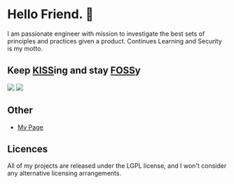 # Hello Friend. 🤖

I am passionate engineer with mission to investigate the best sets of principles and practices given a product. Continues Learning and Security is my motto. 

## Keep [KISS](https://en.wikipedia.org/wiki/KISS_principle)ing and stay [FOSS](https://en.wikipedia.org/wiki/Free_and_open-source_software)y

<img src="https://github-readme-stats.vercel.app/api/top-langs/?username=mario-pz&theme=tokyonight">
<img src="https://github-readme-stats.vercel.app/api?username=mario-pz&show_icons=true&theme=tokyonight">

## Other
* [My Page](https://mario-pz.github.io/)

## Licences
All of my projects are released under the LGPL license, and I won't consider any alternative licensing arrangements.
